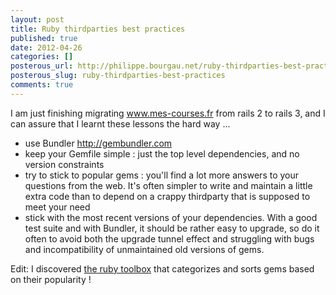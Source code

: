 ```yaml
---
layout: post
title: Ruby thirdparties best practices
published: true
date: 2012-04-26
categories: []
posterous_url: http://philippe.bourgau.net/ruby-thirdparties-best-practices
posterous_slug: ruby-thirdparties-best-practices
comments: true
---
```

<p>I am just finishing migrating <a href="http://www.mes-courses.fr">www.mes-courses.fr</a> from rails 2 to rails 3, and I can assure that I learnt these lessons the hard way ...<br />
<ul>
<li>use Bundler <a href="http://gembundler.com">http://gembundler.com</a></li><li>keep your Gemfile simple : just the top level dependencies, and no version constraints</li><li>try to stick to popular gems : you'll find a lot more answers to your questions from the web. It's often simpler to write and maintain a little extra code than to depend on a crappy thirdparty that is supposed to meet your need</li><li>stick with the most recent versions of your dependencies. With a good test suite and with Bundler, it should be rather easy to upgrade, so do it often to avoid both the upgrade tunnel effect and struggling with bugs and incompatibility of unmaintained old versions of gems.</li></ul>
<p>Edit: I discovered <a href="http://www.ruby-toolbox.com">the ruby toolbox</a>&nbsp;that categorizes and sorts gems based on their popularity !</p>
